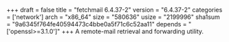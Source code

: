 +++
draft = false
title = "fetchmail 6.4.37-2"
version = "6.4.37-2"
categories = ['network']
arch = "x86_64"
size = "580636"
usize = "2199996"
sha1sum = "9a6345f764fe40594473c4bbe0a5f71c6c52aa11"
depends = "['openssl>=3.1.0']"
+++
A remote-mail retrieval and forwarding utility.